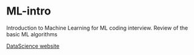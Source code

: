 # ML-intro
Introduction to Machine Learning for ML coding interview.
Review of the basic ML algorithms


[DataScience website](https://www.datasciencebase.com/)
